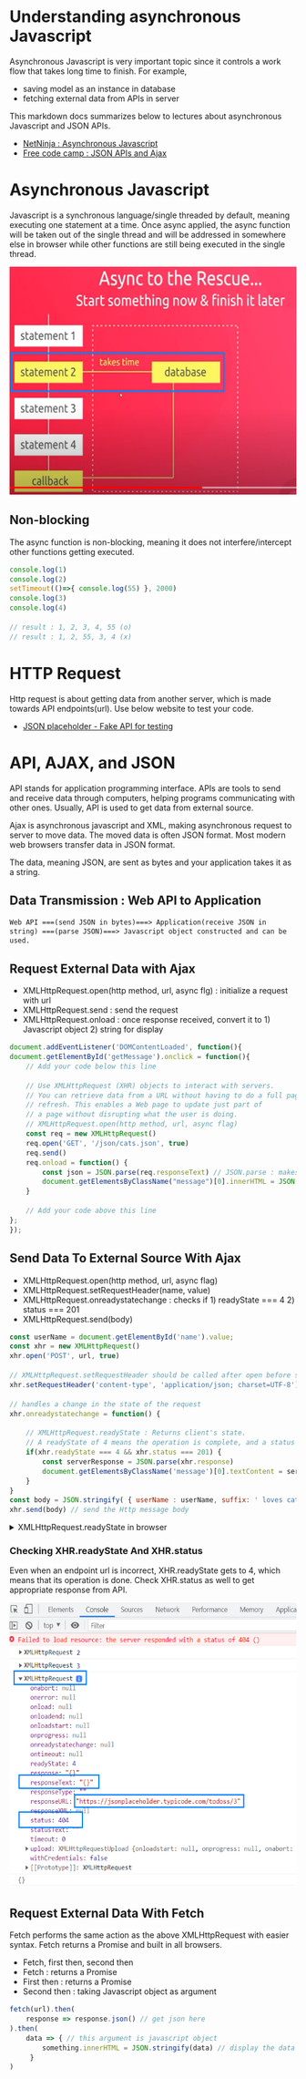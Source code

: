 # Understanding asynchronous Javascript
Asynchronous Javascript is very important topic since it controls a work flow that takes long time to finish. For example, 

- saving model as an instance in database
- fetching external data from APIs in server

This markdown docs summarizes below to lectures about asynchronous Javascript and JSON APIs.

- [NetNinja : Asynchronous Javascript](https://www.youtube.com/watch?v=ZcQyJ-gxke0&list=PL4cUxeGkcC9jx2TTZk3IGWKSbtugYdrlu&index=1&t=63s)
- [Free code camp : JSON APIs and Ajax](https://www.freecodecamp.org/learn/data-visualization/#json-apis-and-ajax)

# Asynchronous Javascript
Javascript is a synchronous language/single threaded by default, meaning executing one statement at a time. Once async applied, the async function will be taken out of the single thread and will be addressed in somewhere else in browser while other functions are still being executed in the single thread. 

<img src="reference/async-database.png" width=600 height=400 /><br/>

## Non-blocking
The async function is non-blocking, meaning it does not interfere/intercept other functions getting executed. 

```javascript
console.log(1)
console.log(2)
setTimeout(()=>{ console.log(55) }, 2000)
console.log(3)
console.log(4)

// result : 1, 2, 3, 4, 55 (o)
// result : 1, 2, 55, 3, 4 (x)
```

# HTTP Request
Http request is about getting data from another server, which is made towards API endpoints(url). Use below website to test your code. 
 
- [JSON placeholder - Fake API for testing](https://jsonplaceholder.typicode.com/)

# API, AJAX, and JSON
<p>
API stands for application programming interface. APIs are tools to send and receive data through computers, helping programs communicating with other ones. Usually, API is used to get data from external source. 
</p>

<p>
Ajax is asynchronous javascript and XML, making asynchronous request to server to move data. The moved data is often JSON format. Most modern web browsers transfer data in JSON format.
</p>

<p>
The data, meaning JSON, are sent as bytes and your application takes it as a string. 
</p>

## Data Transmission : Web API to Application
```
Web API ===(send JSON in bytes)===> Application(receive JSON in string) ===(parse JSON)===> Javascript object constructed and can be used. 
```

## Request External Data with Ajax

- XMLHttpRequest.open(http method, url, async flg) : initialize a request with url
- XMLHttpRequest.send : send the request
- XMLHttpRequest.onload : once response received, convert it to 1) Javascript object 2) string for display


```javascript
document.addEventListener('DOMContentLoaded', function(){
document.getElementById('getMessage').onclick = function(){
    // Add your code below this line

    // Use XMLHttpRequest (XHR) objects to interact with servers. 
    // You can retrieve data from a URL without having to do a full page
    // refresh. This enables a Web page to update just part of 
    // a page without disrupting what the user is doing.
    // XMLHttpRequest.open(http method, url, async flag)
    const req = new XMLHttpRequest()
    req.open('GET', '/json/cats.json', true)
    req.send()
    req.onload = function() {
        const json = JSON.parse(req.responseText) // JSON.parse : makes a javascript object
        document.getElementsByClassName("message")[0].innerHTML = JSON.stringify(json) // JSON.stringify : makes a string from javascript object. 
    }

    // Add your code above this line
};
});

```

## Send Data To External Source With Ajax

- XMLHttpRequest.open(http method, url, async flag)
- XMLHttpRequest.setRequestHeader(name, value)
- XMLHttpRequest.onreadystatechange : checks if 1) readyState === 4 2) status === 201
- XMLHttpRequest.send(body)

```javascript
const userName = document.getElementById('name').value;
const xhr = new XMLHttpRequest()
xhr.open('POST', url, true)

// XMLHttpRequest.setRequestHeader should be called after open before send.
xhr.setRequestHeader('content-type', 'application/json; charset=UTF-8') 

// handles a change in the state of the request
xhr.onreadystatechange = function() {

    // XMLHttpRequest.readyState : Returns client's state.
    // A readyState of 4 means the operation is complete, and a status of 201 means it was a successful request
    if(xhr.readyState === 4 && xhr.status === 201) {
        const serverResponse = JSON.parse(xhr.response)
        document.getElementsByClassName('message')[0].textContent = serverResponse.userName + serverResponse.suffix
    }
}
const body = JSON.stringify( { userName : userName, suffix: ' loves cats!' } )
xhr.send(body) // send the Http message body
```

<details>
    <summary>XMLHttpRequest.readyState in browser</summary>

- <img src="reference/xml-http-request-readyState.png" width=700 height=700 />
- <img src="reference/xml-readystate-number-change.png" width=700 height=500 />

</details>

### Checking XHR.readyState And XHR.status
Even when an endpoint url is incorrect, XHR.readyState gets to 4, which means that its operation is done. Check XHR.status as well to get appropriate response from API. 

<img src="reference/xhr-incorrect-url-status.png" width=700 height=500 />

## Request External Data With Fetch
Fetch performs the same action as the above XMLHttpRequest with easier syntax. Fetch returns a Promise and built in all browsers. 

- Fetch, first then, second then
- Fetch : returns a Promise
- First then : returns a Promise
- Second then : taking Javascript object as argument

```javascript
fetch(url).then(
    response => response.json() // get json here
).then(
    data => { // this argument is javascript object
        something.innerHTML = JSON.stringify(data) // display the data
     }
)
```